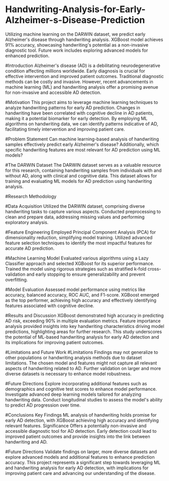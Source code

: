 # Handwriting-Analysis-for-Early-Alzheimer-s-Disease-Prediction
Utilizing machine learning on the DARWIN dataset, we predict early Alzheimer's disease through handwriting analysis. XGBoost model achieves 91% accuracy, showcasing handwriting's potential as a non-invasive diagnostic tool. Future work includes exploring advanced models for enhanced prediction.

#Introduction
Alzheimer's disease (AD) is a debilitating neurodegenerative condition affecting millions worldwide. Early diagnosis is crucial for effective intervention and improved patient outcomes. Traditional diagnostic methods can be costly and invasive. However, recent advancements in machine learning (ML) and handwriting analysis offer a promising avenue for non-invasive and accessible AD detection.

#Motivation
This project aims to leverage machine learning techniques to analyze handwriting patterns for early AD prediction. Changes in handwriting have been correlated with cognitive decline in AD patients, making it a potential biomarker for early detection. By employing ML algorithms on handwriting data, we can identify patterns indicative of AD, facilitating timely intervention and improving patient care.

#Problem Statement
Can machine learning-based analysis of handwriting samples effectively predict early Alzheimer's disease? Additionally, which specific handwriting features are most relevant for AD prediction using ML models?

#The DARWIN Dataset
The DARWIN dataset serves as a valuable resource for this research, containing handwriting samples from individuals with and without AD, along with clinical and cognitive data. This dataset allows for training and evaluating ML models for AD prediction using handwriting analysis.

#Research Methodology

#Data Acquisition
Utilized the DARWIN dataset, comprising diverse handwriting tasks to capture various aspects.
Conducted preprocessing to clean and prepare data, addressing missing values and performing exploratory analysis.

#Feature Engineering
Employed Principal Component Analysis (PCA) for dimensionality reduction, simplifying model training.
Utilized advanced feature selection techniques to identify the most impactful features for accurate AD prediction.

#Machine Learning Model
Evaluated various algorithms using a Lazy Classifier approach and selected XGBoost for its superior performance.
Trained the model using rigorous strategies such as stratified k-fold cross-validation and early stopping to ensure generalizability and prevent overfitting.

#Model Evaluation
Assessed model performance using metrics like accuracy, balanced accuracy, ROC AUC, and F1-score.
XGBoost emerged as the top performer, achieving high accuracy and effectively identifying features associated with cognitive decline.

#Results and Discussion
XGBoost demonstrated high accuracy in predicting AD risk, exceeding 90% in multiple evaluation metrics.
Feature importance analysis provided insights into key handwriting characteristics driving model predictions, highlighting areas for further research.
This study underscores the potential of ML-based handwriting analysis for early AD detection and its implications for improving patient outcomes.

#Limitations and Future Work
#Limitations
Findings may not generalize to other populations or handwriting analysis methods due to dataset limitations.
The chosen model and features might not capture all relevant aspects of handwriting related to AD.
Further validation on larger and more diverse datasets is necessary to enhance model robustness.

#Future Directions
Explore incorporating additional features such as demographics and cognitive test scores to enhance model performance.
Investigate advanced deep learning models tailored for analyzing handwriting data.
Conduct longitudinal studies to assess the model's ability to predict AD progression over time.

#Conclusions
Key Findings
ML analysis of handwriting holds promise for early AD detection, with XGBoost achieving high accuracy and identifying relevant features.
Significance
Offers a potentially non-invasive and accessible diagnostic tool for AD detection.
Early detection could lead to improved patient outcomes and provide insights into the link between handwriting and AD.

#Future Directions
Validate findings on larger, more diverse datasets and explore advanced models and additional features to enhance prediction accuracy.
This project represents a significant step towards leveraging ML and handwriting analysis for early AD detection, with implications for improving patient care and advancing our understanding of the disease.
